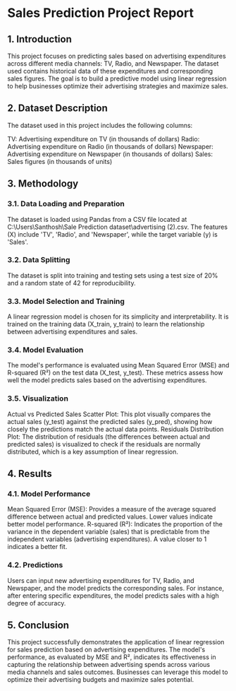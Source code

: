 # Sales Prediction Project Report


## 1. Introduction
This project focuses on predicting sales based on advertising expenditures across different media channels: TV, Radio, and Newspaper. The dataset used contains historical data of these expenditures and corresponding sales figures. The goal is to build a predictive model using linear regression to help businesses optimize their advertising strategies and maximize sales.

## 2. Dataset Description
The dataset used in this project includes the following columns:

TV: Advertising expenditure on TV (in thousands of dollars)
Radio: Advertising expenditure on Radio (in thousands of dollars)
Newspaper: Advertising expenditure on Newspaper (in thousands of dollars)
Sales: Sales figures (in thousands of units)

## 3. Methodology
### 3.1. Data Loading and Preparation
The dataset is loaded using Pandas from a CSV file located at C:\Users\Santhosh\Sale Prediction dataset\advertising (2).csv. The features (X) include 'TV', 'Radio', and 'Newspaper', while the target variable (y) is 'Sales'.

### 3.2. Data Splitting
The dataset is split into training and testing sets using a test size of 20% and a random state of 42 for reproducibility.

### 3.3. Model Selection and Training
A linear regression model is chosen for its simplicity and interpretability. It is trained on the training data (X_train, y_train) to learn the relationship between advertising expenditures and sales.


### 3.4. Model Evaluation
The model's performance is evaluated using Mean Squared Error (MSE) and R-squared (R²) on the test data (X_test, y_test). These metrics assess how well the model predicts sales based on the advertising expenditures.

### 3.5. Visualization
Actual vs Predicted Sales Scatter Plot: This plot visually compares the actual sales (y_test) against the predicted sales (y_pred), showing how closely the predictions match the actual data points.
Residuals Distribution Plot: The distribution of residuals (the differences between actual and predicted sales) is visualized to check if the residuals are normally distributed, which is a key assumption of linear regression.

## 4. Results
### 4.1. Model Performance
Mean Squared Error (MSE): Provides a measure of the average squared difference between actual and predicted values. Lower values indicate better model performance.
R-squared (R²): Indicates the proportion of the variance in the dependent variable (sales) that is predictable from the independent variables (advertising expenditures). A value closer to 1 indicates a better fit.
### 4.2. Predictions
Users can input new advertising expenditures for TV, Radio, and Newspaper, and the model predicts the corresponding sales. For instance, after entering specific expenditures, the model predicts sales with a high degree of accuracy.

## 5. Conclusion
This project successfully demonstrates the application of linear regression for sales prediction based on advertising expenditures. The model's performance, as evaluated by MSE and R², indicates its effectiveness in capturing the relationship between advertising spends across various media channels and sales outcomes. Businesses can leverage this model to optimize their advertising budgets and maximize sales potential.


